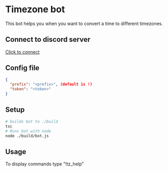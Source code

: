 # Timezone bot

This bot helps you when you want to convert a time to different timezones.

## Connect to discord server

[Click to connect](https://discord.com/api/oauth2/authorize?client_id=754466530137342042&permissions=0&scope=bot)

## Config file

```json
{
  "prefix": "<prefix>", (default is !)
  "token": "<token>"
}
```

## Setup

```sh
# builds bot to ./build
tsc
# Runs bot with node
node ./build/bot.js
```

## Usage

To display commands type "!tz_help"
